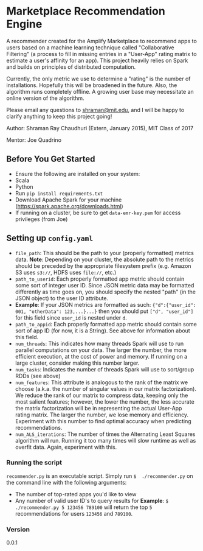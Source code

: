 # Marketplace Recommendation Engine

A recommender created for the Amplify Marketplace to recommend apps to users based on a machine learning technique called "Collaborative Filtering" (a process to fill in missing entries in a "User-App" rating matrix to estimate a user's affinity for an app). This project heavily relies on Spark and builds on principles of distributed computation. 

Currently, the only metric we use to determine a "rating" is the number of installations. Hopefully this will be broadened in the future. Also, the algorithm runs completely offline. A growing user base may necessitate an online version of the algorithm.

Please email any questions to shraman@mit.edu, and I will be happy to clarify anything to keep this project going!

Author: Shraman Ray Chaudhuri (Extern, January 2015), MIT Class of 2017

Mentor: Joe Quadrino
## Before You Get Started
 - Ensure the following are installed on your system:
  - Scala
  - Python
 - Run `pip install requirements.txt`
 - Download Apache Spark for your machine (https://spark.apache.org/downloads.html)
 - If running on a cluster, be sure to get `data-emr-key.pem` for access privileges (from Joe)

## Setting up `config.yaml`
- `file_path`: This should be the path to your (properly formatted) metrics data. **Note**: Depending on your cluster, the absolute path to the metrics should be preceded by the appropriate filesystem prefix (e.g. Amazon S3 uses `s3://`, HDFS uses `file://`, etc.)
- `path_to_userid`: Each properly formatted app metric should contain some sort of integer user ID. Since JSON metric data may be formatted differently as time goes on, you should specify the nested "path" (in the JSON object) to the user ID attribute.
 - **Example**: If your JSON metrics are formatted as such:
 `{"d":{"user_id": 001, "otherData": 123,...}...}` then you should put `["d", "user_id"]` for this field since `user_id` is nested under `d`.
- `path_to_appid`: Each properly formatted app metric should contain some sort of app ID (for now, it is a String). See above for information about this field.
- `num_threads`: This indicates how many threads Spark will use to run parallel computations on your data. The larger the number, the more efficient execution, at the cost of power and memory. If running on a large cluster, consider making this number larger.
- `num_tasks`: Indicates the number of threads Spark will use to sort/group RDDs (see above)
- `num_features`: This attribute is analogous to the rank of the matrix we choose (a.k.a. the number of singular values in our matrix factorization). We reduce the rank of our matrix to compress data, keeping only the most salient features; however, the lower the number, the less accurate the matrix factorization will be in representing the actual User-App rating matrix. The larger the number, we lose memory and efficiency. Experiment with this number to find optimal accuracy when predicting recommendations.
- `num_ALS_iterations`: The number of times the Alternating Least Squares algorithm will run. Running it too many times will slow runtime as well as overfit data. Again, experiment with this.
### Running the script
`recommender.py` is an executable script. Simply run `$  ./recommender.py` on the command line with the following arguments:
- The number of top-rated apps you'd like to view
- Any number of valid user ID's to query results for
**Example**: `$ ./recommender.py 5 123456 789100` will return the top `5` recommendations for users `123456` and `789100`.
### Version
0.0.1